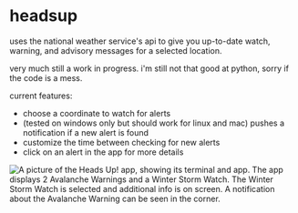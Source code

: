 # headsup
uses the national weather service's api to give you up-to-date watch, warning, and advisory messages for a selected location.

very much still a work in progress. i'm still not that good at python, sorry if the code is a mess.

current features:

- choose a coordinate to watch for alerts
- (tested on windows only but should work for linux and mac) pushes a notification if a new alert is found
- customize the time between checking for new alerts
- click on an alert in the app for more details

![A picture of the Heads Up! app, showing its terminal and app. The app displays 2 Avalanche Warnings and a Winter Storm Watch. The Winter Storm Watch is selected and additional info is on screen. A notification about the Avalanche Warning can be seen in the corner.](https://raw.githubusercontent.com/spikeyscout/headsup/2b2ad11f2dc583d69bde8a0b6c8b356fc77b4a82/img/img1.png)
